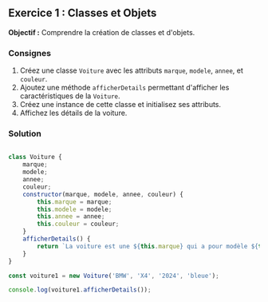 ## Exercice 1 : Classes et Objets

**Objectif :** Comprendre la création de classes et d'objets.

### Consignes

1. Créez une classe `Voiture` avec les attributs `marque`, `modele`, `annee`, et `couleur`.
2. Ajoutez une méthode `afficherDetails` permettant d'afficher les caractéristiques de la `Voiture`. 
3. Créez une instance de cette classe et initialisez ses attributs.
4. Affichez les détails de la voiture.

### Solution


```js

class Voiture {
    marque;
    modele;
    annee;
    couleur;
    constructor(marque, modele, annee, couleur) {
        this.marque = marque;
        this.modele = modele;
        this.annee = annee;
        this.couleur = couleur;
    }
    afficherDetails() {
        return `La voiture est une ${this.marque} qui a pour modèle ${this.modele} sortie en année ${this.annee} de couleur ${this.couleur}.`;
    }
}

const voiture1 = new Voiture('BMW', 'X4', '2024', 'bleue');

console.log(voiture1.afficherDetails());

```